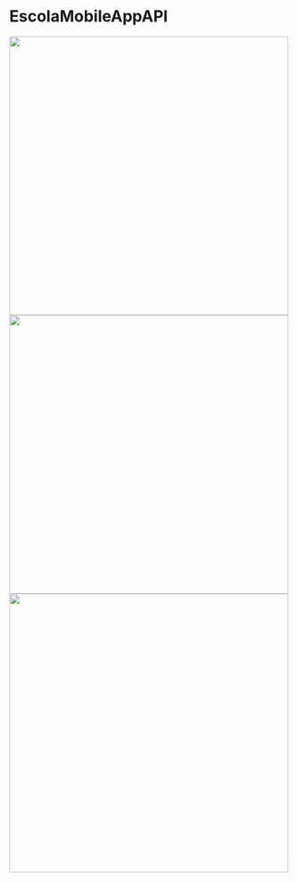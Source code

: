 # EscolaMobileAppAPI

<img src="https://github.com/yasmin15carolina/EscolaMobileAppAPI/assets/49843350/0dc6a968-8c66-49b7-aa1e-5fcb76dae0b6" height="500">

<img src="https://github.com/yasmin15carolina/EscolaMobileAppAPI/assets/49843350/794f5ced-5c47-4c4f-bc4d-055e0db757fe" height="500">

<img src="https://github.com/yasmin15carolina/EscolaMobileAppAPI/assets/49843350/afdee064-1fd2-428c-bb43-12141817a0b9" height="500">
